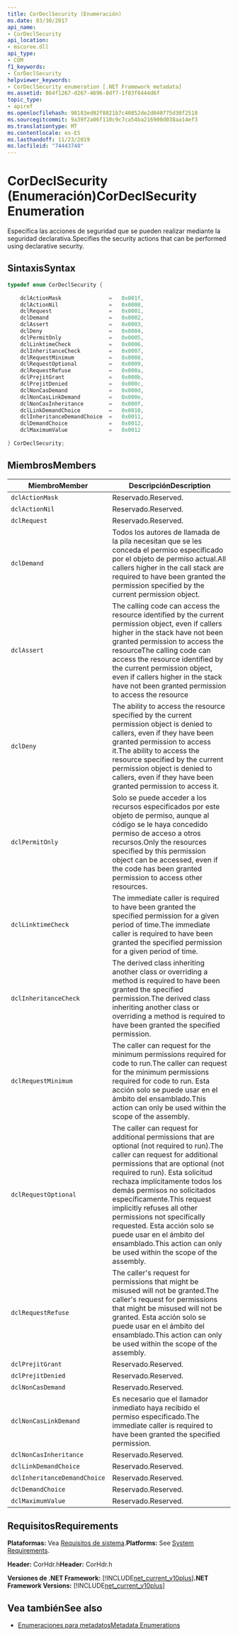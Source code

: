 ```yaml
---
title: CorDeclSecurity (Enumeración)
ms.date: 03/30/2017
api_name:
- CorDeclSecurity
api_location:
- mscoree.dll
api_type:
- COM
f1_keywords:
- CorDeclSecurity
helpviewer_keywords:
- CorDeclSecurity enumeration [.NET Framework metadata]
ms.assetid: 864f1267-d267-4696-8df7-1f83f8444d6f
topic_type:
- apiref
ms.openlocfilehash: 98183ed02f8821b7c40852de2d040775d30f2518
ms.sourcegitcommit: 9a39f2a06f110c9c7ca54ba216900d038aa14ef3
ms.translationtype: MT
ms.contentlocale: es-ES
ms.lasthandoff: 11/23/2019
ms.locfileid: "74443748"
---
```

# <a name="cordeclsecurity-enumeration"></a><span data-ttu-id="ac8b2-102">CorDeclSecurity (Enumeración)</span><span class="sxs-lookup"><span data-stu-id="ac8b2-102">CorDeclSecurity Enumeration</span></span>
<span data-ttu-id="ac8b2-103">Especifica las acciones de seguridad que se pueden realizar mediante la seguridad declarativa.</span><span class="sxs-lookup"><span data-stu-id="ac8b2-103">Specifies the security actions that can be performed using declarative security.</span></span>  
  
## <a name="syntax"></a><span data-ttu-id="ac8b2-104">Sintaxis</span><span class="sxs-lookup"><span data-stu-id="ac8b2-104">Syntax</span></span>  
  
```cpp  
typedef enum CorDeclSecurity {  
  
    dclActionMask               =   0x001f,  
    dclActionNil                =   0x0000,  
    dclRequest                  =   0x0001,  
    dclDemand                   =   0x0002,  
    dclAssert                   =   0x0003,  
    dclDeny                     =   0x0004,  
    dclPermitOnly               =   0x0005,  
    dclLinktimeCheck            =   0x0006,  
    dclInheritanceCheck         =   0x0007,  
    dclRequestMinimum           =   0x0008,  
    dclRequestOptional          =   0x0009,  
    dclRequestRefuse            =   0x000a,  
    dclPrejitGrant              =   0x000b,  
    dclPrejitDenied             =   0x000c,  
    dclNonCasDemand             =   0x000d,  
    dclNonCasLinkDemand         =   0x000e,  
    dclNonCasInheritance        =   0x000f,  
    dclLinkDemandChoice         =   0x0010,  
    dclInheritanceDemandChoice  =   0x0011,  
    dclDemandChoice             =   0x0012,  
    dclMaximumValue             =   0x0012  
  
} CorDeclSecurity;  
```  
  
## <a name="members"></a><span data-ttu-id="ac8b2-105">Miembros</span><span class="sxs-lookup"><span data-stu-id="ac8b2-105">Members</span></span>  
  
|<span data-ttu-id="ac8b2-106">Miembro</span><span class="sxs-lookup"><span data-stu-id="ac8b2-106">Member</span></span>|<span data-ttu-id="ac8b2-107">Descripción</span><span class="sxs-lookup"><span data-stu-id="ac8b2-107">Description</span></span>|  
|------------|-----------------|  
|`dclActionMask`|<span data-ttu-id="ac8b2-108">Reservado.</span><span class="sxs-lookup"><span data-stu-id="ac8b2-108">Reserved.</span></span>|  
|`dclActionNil`|<span data-ttu-id="ac8b2-109">Reservado.</span><span class="sxs-lookup"><span data-stu-id="ac8b2-109">Reserved.</span></span>|  
|`dclRequest`|<span data-ttu-id="ac8b2-110">Reservado.</span><span class="sxs-lookup"><span data-stu-id="ac8b2-110">Reserved.</span></span>|  
|`dclDemand`|<span data-ttu-id="ac8b2-111">Todos los autores de llamada de la pila necesitan que se les conceda el permiso especificado por el objeto de permiso actual.</span><span class="sxs-lookup"><span data-stu-id="ac8b2-111">All callers higher in the call stack are required to have been granted the permission specified by the current permission object.</span></span>|  
|`dclAssert`|<span data-ttu-id="ac8b2-112">The calling code can access the resource identified by the current permission object, even if callers higher in the stack have not been granted permission to access the resource</span><span class="sxs-lookup"><span data-stu-id="ac8b2-112">The calling code can access the resource identified by the current permission object, even if callers higher in the stack have not been granted permission to access the resource</span></span>|  
|`dclDeny`|<span data-ttu-id="ac8b2-113">The ability to access the resource specified by the current permission object is denied to callers, even if they have been granted permission to access it.</span><span class="sxs-lookup"><span data-stu-id="ac8b2-113">The ability to access the resource specified by the current permission object is denied to callers, even if they have been granted permission to access it.</span></span>|  
|`dclPermitOnly`|<span data-ttu-id="ac8b2-114">Solo se puede acceder a los recursos especificados por este objeto de permiso, aunque al código se le haya concedido permiso de acceso a otros recursos.</span><span class="sxs-lookup"><span data-stu-id="ac8b2-114">Only the resources specified by this permission object can be accessed, even if the code has been granted permission to access other resources.</span></span>|  
|`dclLinktimeCheck`|<span data-ttu-id="ac8b2-115">The immediate caller is required to have been granted the specified permission for a given period of time.</span><span class="sxs-lookup"><span data-stu-id="ac8b2-115">The immediate caller is required to have been granted the specified permission for a given period of time.</span></span>|  
|`dclInheritanceCheck`|<span data-ttu-id="ac8b2-116">The derived class inheriting another class or overriding a method is required to have been granted the specified permission.</span><span class="sxs-lookup"><span data-stu-id="ac8b2-116">The derived class inheriting another class or overriding a method is required to have been granted the specified permission.</span></span>|  
|`dclRequestMinimum`|<span data-ttu-id="ac8b2-117">The caller can request for the minimum permissions required for code to run.</span><span class="sxs-lookup"><span data-stu-id="ac8b2-117">The caller can request for the minimum permissions required for code to run.</span></span> <span data-ttu-id="ac8b2-118">Esta acción solo se puede usar en el ámbito del ensamblado.</span><span class="sxs-lookup"><span data-stu-id="ac8b2-118">This action can only be used within the scope of the assembly.</span></span>|  
|`dclRequestOptional`|<span data-ttu-id="ac8b2-119">The caller can request for additional permissions that are optional (not required to run).</span><span class="sxs-lookup"><span data-stu-id="ac8b2-119">The caller can request for additional permissions that are optional (not required to run).</span></span> <span data-ttu-id="ac8b2-120">Esta solicitud rechaza implícitamente todos los demás permisos no solicitados específicamente.</span><span class="sxs-lookup"><span data-stu-id="ac8b2-120">This request implicitly refuses all other permissions not specifically requested.</span></span> <span data-ttu-id="ac8b2-121">Esta acción solo se puede usar en el ámbito del ensamblado.</span><span class="sxs-lookup"><span data-stu-id="ac8b2-121">This action can only be used within the scope of the assembly.</span></span>|  
|`dclRequestRefuse`|<span data-ttu-id="ac8b2-122">The caller's request for permissions that might be misused will not be granted.</span><span class="sxs-lookup"><span data-stu-id="ac8b2-122">The caller's request for permissions that might be misused will not be granted.</span></span> <span data-ttu-id="ac8b2-123">Esta acción solo se puede usar en el ámbito del ensamblado.</span><span class="sxs-lookup"><span data-stu-id="ac8b2-123">This action can only be used within the scope of the assembly.</span></span>|  
|`dclPrejitGrant`|<span data-ttu-id="ac8b2-124">Reservado.</span><span class="sxs-lookup"><span data-stu-id="ac8b2-124">Reserved.</span></span>|  
|`dclPrejitDenied`|<span data-ttu-id="ac8b2-125">Reservado.</span><span class="sxs-lookup"><span data-stu-id="ac8b2-125">Reserved.</span></span>|  
|`dclNonCasDemand`|<span data-ttu-id="ac8b2-126">Reservado.</span><span class="sxs-lookup"><span data-stu-id="ac8b2-126">Reserved.</span></span>|  
|`dclNonCasLinkDemand`|<span data-ttu-id="ac8b2-127">Es necesario que el llamador inmediato haya recibido el permiso especificado.</span><span class="sxs-lookup"><span data-stu-id="ac8b2-127">The immediate caller is required to have been granted the specified permission.</span></span>|  
|`dclNonCasInheritance`|<span data-ttu-id="ac8b2-128">Reservado.</span><span class="sxs-lookup"><span data-stu-id="ac8b2-128">Reserved.</span></span>|  
|`dclLinkDemandChoice`|<span data-ttu-id="ac8b2-129">Reservado.</span><span class="sxs-lookup"><span data-stu-id="ac8b2-129">Reserved.</span></span>|  
|`dclInheritanceDemandChoice`|<span data-ttu-id="ac8b2-130">Reservado.</span><span class="sxs-lookup"><span data-stu-id="ac8b2-130">Reserved.</span></span>|  
|`dclDemandChoice`|<span data-ttu-id="ac8b2-131">Reservado.</span><span class="sxs-lookup"><span data-stu-id="ac8b2-131">Reserved.</span></span>|  
|`dclMaximumValue`|<span data-ttu-id="ac8b2-132">Reservado.</span><span class="sxs-lookup"><span data-stu-id="ac8b2-132">Reserved.</span></span>|  
  
## <a name="requirements"></a><span data-ttu-id="ac8b2-133">Requisitos</span><span class="sxs-lookup"><span data-stu-id="ac8b2-133">Requirements</span></span>  
 <span data-ttu-id="ac8b2-134">**Plataformas:** Vea [Requisitos de sistema](../../../../docs/framework/get-started/system-requirements.md).</span><span class="sxs-lookup"><span data-stu-id="ac8b2-134">**Platforms:** See [System Requirements](../../../../docs/framework/get-started/system-requirements.md).</span></span>  
  
 <span data-ttu-id="ac8b2-135">**Header:** CorHdr.h</span><span class="sxs-lookup"><span data-stu-id="ac8b2-135">**Header:** CorHdr.h</span></span>  
  
 <span data-ttu-id="ac8b2-136">**Versiones de .NET Framework:** [!INCLUDE[net_current_v10plus](../../../../includes/net-current-v10plus-md.md)]</span><span class="sxs-lookup"><span data-stu-id="ac8b2-136">**.NET Framework Versions:** [!INCLUDE[net_current_v10plus](../../../../includes/net-current-v10plus-md.md)]</span></span>  
  
## <a name="see-also"></a><span data-ttu-id="ac8b2-137">Vea también</span><span class="sxs-lookup"><span data-stu-id="ac8b2-137">See also</span></span>

- [<span data-ttu-id="ac8b2-138">Enumeraciones para metadatos</span><span class="sxs-lookup"><span data-stu-id="ac8b2-138">Metadata Enumerations</span></span>](../../../../docs/framework/unmanaged-api/metadata/metadata-enumerations.md)
